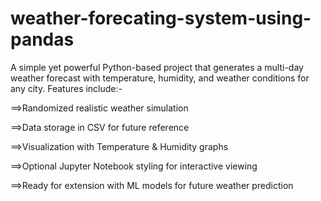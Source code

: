 # weather-forecating-system-using-pandas

A simple yet powerful Python-based project that generates a multi-day weather forecast with temperature, humidity, and weather conditions for any city. Features include:-

==>Randomized realistic weather simulation

==>Data storage in CSV for future reference

==>Visualization with Temperature & Humidity graphs

==>Optional Jupyter Notebook styling for interactive viewing

==>Ready for extension with ML models for future weather prediction
